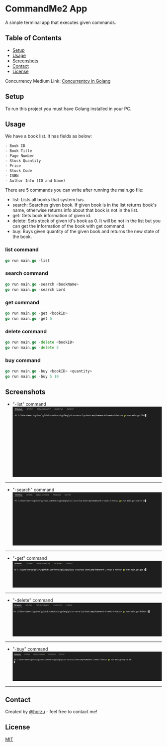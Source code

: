 # CommandMe2 App

A simple terminal app that executes given commands.

## Table of Contents

* [Setup](#setup)
* [Usage](#usage)
* [Screenshots](#screenshots)
* [Contact](#contact)
* [License](#license)

Concurrency Medium Link: [Concurrentcy in Golang](https://medium.com/@mertakar_22051/concurrency-in-golang-d49d2db1ed91)

## Setup

To run this project you must have Golang installed in your PC.

## Usage

We have a book list. It has fields as below:

```dash
- Book ID
- Book Title
- Page Number
- Stock Quantity
- Price
- Stock Code
- ISBN
- Author Info (ID and Name)
```

There are 5 commands you can write after running the main.go file:

* list: Lists all books that system has.
* search: Searches given book. If given book is in the list returns book's name, otherwise returns info about that book is not in the list.
* get: Gets book information of given id.
* delete: Sets stock of given id's book as 0. It will be not in the list but you can get the information of the book with get command.
* buy: Buys given quantity of the given book and returns the new state of the book.

### list command

```go
go run main.go -list
```

### search command

```go
go run main.go -search <bookName>
go run main.go -search Lord
```

### get command

```go
go run main.go -get <bookID>
go run main.go -get 5
```

### delete command

```go
go run main.go -delete <bookID>
go run main.go -delete 5
```

### buy command

```go
go run main.go -buy <bookID> <quantity>
go run main.go -buy 5 10
```

## Screenshots

* "-list" command
![Example screenshot1](./screenshots/listCommand.png)

---

* "-search" command
![Example screenshot1](./screenshots/searchCommand.gif)

---

* "-get" command
![Example screenshot1](./screenshots/getCommand.gif)

---

* "-delete" command
![Example screenshot1](./screenshots/deleteCommand.gif)

---

* "-buy" command
![Example screenshot1](./screenshots/buyCommand.gif)

---

## Contact

Created by [@horzu](https://horzu.github.io/) - feel free to contact me!

## License

[MIT](https://choosealicense.com/licenses/mit/)

